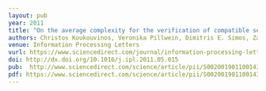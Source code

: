 ```yaml
---
layout: pub
year: 2011
title: "On the average complexity for the verification of compatible sequences"
authors: Christos Koukouvinos, Veronika Pillwein, Dimitris E. Simos, Zafeirakis Zafeirakopoulos
venue: Information Processing Letters
vurl: https://www.sciencedirect.com/journal/information-processing-letters
doi: http://dx.doi.org/10.1016/j.ipl.2011.05.015
pub:  http://www.sciencedirect.com/science/article/pii/S0020019011001438
pdf: https://www.sciencedirect.com/science/article/pii/S0020019011001438/pdf?md5=abd2cb55206e527f696c2be0f9f200d7&pid=1-s2.0-S0020019011001438-main.pdf
---
```

